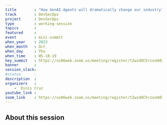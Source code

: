 ```yaml
---
title        : "How GenAI Agents will dramatically change our industry"
track        : DevSecOps
project      : DevSecOps
type         : working-session
topics       :
featured     :
event        : mini-summit
when_year    : 2023
when_month   : Oct
when_day     : Thu
when_time    : WS-18-19
hey_summit   : https://us06web.zoom.us/meeting/register/tZwsdOChrzosHdBJPL6jXWGLEZW5ZCueeZvH
banner       : 
session_slack:
#status      : 
description  :
organizers   :
    -  Dinis Cruz     
youtube_link : 
zoom_link    : https://us06web.zoom.us/meeting/register/tZwsdOChrzosHdBJPL6jXWGLEZW5ZCueeZvH
---
```


## About this session

